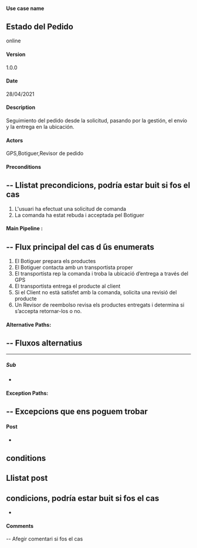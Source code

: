 #### Use case name
Estado del Pedido
-
online
#### Version
1.0.0
#### Date
28/04/2021
#### Description
Seguimiento del pedido desde la solicitud, pasando por la gestión, el envío y la entrega en la ubicación.
#### Actors
GPS,Botiguer,Revisor de pedido
#### Preconditions
--
Llistat precondicions, podría
estar buit si fos el cas
--
1. L'usuari ha efectuat una solicitud de comanda
2. La comanda ha estat rebuda i acceptada pel Botiguer
 
#### Main Pipeline :
--
Flux principal del cas d ́ús enumerats
--
1. El Botiguer prepara els productes
2. El Botiguer contacta amb un transportista proper
3. El transportista rep la comanda i troba la ubicació d’entrega a través del GPS
4. El transportista entrega el producte al client
5. Si el Client no està satisfet amb la comanda, solicita una revisió del producte
6. Un Revisor de reembolso revisa els productes entregats i determina si s’accepta retornar-los o no. 
#### Alternative Paths:
--
Fluxos alternatius
--
---
##### Sub
-
 
#### Exception Paths:
--
Excepcions que ens poguem trobar
--
#### Post
-
conditions
--
Llistat post
-
condicions, podría estar buit si fos el cas
--
-
#### Comments
--
Afegir comentari si fos el cas
